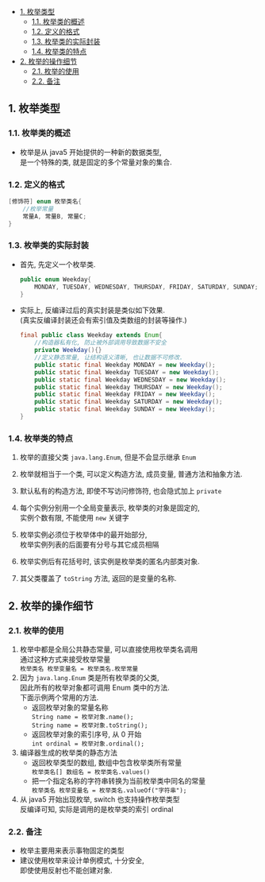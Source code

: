 <!-- TOC -->

- [1. 枚举类型](#1-枚举类型)
  - [1.1. 枚举类的概述](#11-枚举类的概述)
  - [1.2. 定义的格式](#12-定义的格式)
  - [1.3. 枚举类的实际封装](#13-枚举类的实际封装)
  - [1.4. 枚举类的特点](#14-枚举类的特点)
- [2. 枚举的操作细节](#2-枚举的操作细节)
  - [2.1. 枚举的使用](#21-枚举的使用)
  - [2.2. 备注](#22-备注)

<!-- /TOC -->

## 1. 枚举类型

### 1.1. 枚举类的概述
- 枚举是从 java5 开始提供的一种新的数据类型,  
  是一个特殊的类, 就是固定的多个常量对象的集合.

### 1.2. 定义的格式   
  ```java
  [修饰符] enum 枚举类名{
      //枚举常量
      常量A, 常量B, 常量C;
  }
  ```

### 1.3. 枚举类的实际封装
- 首先, 先定义一个枚举类.  
  ```java
  public enum Weekday{
      MONDAY, TUESDAY, WEDNESDAY, THURSDAY, FRIDAY, SATURDAY, SUNDAY;
  }
  ```
- 实际上, 反编译过后的真实封装是类似如下效果.   
  (真实反编译封装还会有索引值及类数组的封装等操作.)  
  ```java
  final public class Weekday extends Enum{
      //构造器私有化, 防止被外部调用导致数据不安全
      private Weekday(){}
      //定义静态常量, 让结构语义清晰, 也让数据不可修改.
      public static final Weekday MONDAY = new Weekday();
      public static final Weekday TUESDAY = new Weekday();
      public static final Weekday WEDNESDAY = new Weekday();
      public static final Weekday THURSDAY = new Weekday();
      public static final Weekday FRIDAY = new Weekday();
      public static final Weekday SATURDAY = new Weekday();
      public static final Weekday SUNDAY = new Weekday();
  }
  ```

### 1.4. 枚举类的特点
1. 枚举的直接父类 `java.lang.Enum`, 但是不会显示继承 `Enum`  

2. 枚举就相当于一个类, 可以定义构造方法, 成员变量, 普通方法和抽象方法.    

3. 默认私有的构造方法, 即使不写访问修饰符, 也会隐式加上 `private`  

4. 每个实例分别用一个全局变量表示, 枚举类的对象是固定的,  
   实例个数有限, 不能使用 `new` 关键字   

5. 枚举实例必须位于枚举体中的最开始部分,  
   枚举实例列表的后面要有分号与其它成员相隔

6. 枚举实例后有花括号时, 该实例是枚举类的匿名内部类对象.

7. 其父类覆盖了 `toString` 方法, 返回的是变量的名称.

## 2. 枚举的操作细节

### 2.1. 枚举的使用
1. 枚举中都是全局公共静态常量, 可以直接使用枚举类名调用   
   通过这种方式来接受枚举常量  
   `枚举类名 枚举变量名 = 枚举类名.枚举常量`  
2. 因为 `java.lang.Enum` 类是所有枚举类的父类,  
   因此所有的枚举对象都可调用 Enum 类中的方法.    
   下面示例两个常用的方法.  
   - 返回枚举对象的常量名称    
     `String name = 枚举对象.name();`  
     `String name = 枚举对象.toString();`    
   - 返回枚举对象的索引序号, 从 0 开始    
     `int ordinal = 枚举对象.ordinal();`  
3. 编译器生成的枚举类的静态方法
   - 返回枚举类型的数组, 数组中包含枚举类所有常量  
     `枚举类名[] 数组名 = 枚举类名.values()`  
   - 把一个指定名称的字符串转换为当前枚举类中同名的常量  
     `枚举类名 枚举变量名 = 枚举类名.valueOf("字符串");`
4. 从 java5 开始出现枚举, switch 也支持操作枚举类型  
   反编译可知, 实际是调用的是枚举类的索引 ordinal 

### 2.2. 备注 
- 枚举主要用来表示事物固定的类型  
- 建议使用枚举来设计单例模式, 十分安全,  
  即使使用反射也不能创建对象.
